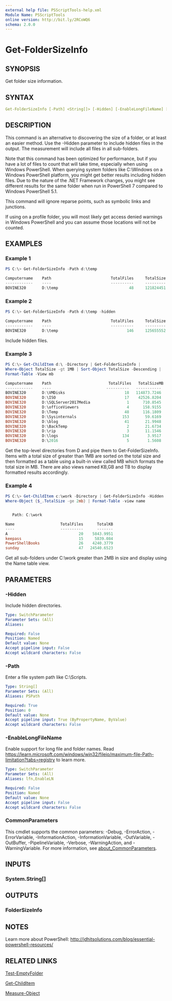 ```yaml
---
external help file: PSScriptTools-help.xml
Module Name: PSScriptTools
online version: http://bit.ly/2RCoWQ6
schema: 2.0.0
---
```


# Get-FolderSizeInfo

## SYNOPSIS

Get folder size information.

## SYNTAX

```yaml
Get-FolderSizeInfo [-Path] <String[]> [-Hidden] [-EnableLongFileName] [<CommonParameters>]
```

## DESCRIPTION

This command is an alternative to discovering the size of a folder, or at least an easier method. Use the -Hidden parameter to include hidden files in the output. The measurement will include all files in all sub-folders.

Note that this command has been optimized for performance, but if you have a lot of files to count that will take time, especially when using Windows PowerShell. When querying system folders like C:\Windows on a Windows PowerShell platform, you might get better results including hidden files. Due to the nature of the .NET Framework changes, you might see different results for the same folder when run in PowerShell 7 compared to Windows PowerShell 5.1.

This command will ignore reparse points, such as symbolic links and junctions.

If using on a profile folder, you will most likely get access denied warnings in Windows PowerShell and you can assume those locations will not be counted.

## EXAMPLES

### Example 1

```powershell
PS C:\> Get-FolderSizeInfo -Path d:\temp

Computername    Path                          TotalFiles     TotalSize
------------    ----                          ----------     ---------
BOVINE320       D:\temp                               48     121824451
```

### Example 2

```powershell
PS C:\> Get-FolderSizeInfo -Path d:\temp -hidden

Computername    Path                          TotalFiles     TotalSize
------------    ----                          ----------     ---------
BOVINE320       D:\temp                              146     125655552
```

Include hidden files.

### Example 3

```powershell
PS C:\> Get-ChildItem d:\ -Directory | Get-FolderSizeInfo |
Where-Object TotalSize -gt 1MB | Sort-Object TotalSize -Descending |
Format-Table -View mb

Computername    Path                         TotalFiles   TotalSizeMB
------------    ----                        ----------   -----------
BOVINE320       D:\VMDisks                          18   114873.7246
BOVINE320       D:\ISO                              17    42526.8204
BOVINE320       D:\SQLServer2017Media                1      710.8545
BOVINE320       D:\officeViewers                     4      158.9155
BOVINE320       D:\Temp                             48      116.1809
BOVINE320       D:\Sysinternals                    153       59.6169
BOVINE320       D:\blog                             41       21.9948
BOVINE320       D:\BackTemp                          2       21.6734
BOVINE320       D:\rip                               3       11.1546
BOVINE320       D:\logs                            134        3.9517
BOVINE320       D:\2016                              5        1.5608
```

Get the top-level directories from D and pipe them to Get-FolderSizeInfo. Items with a total size of greater than 1MB are sorted on the total size and then formatted as a table using a built-in view called MB which formats the total size in MB. There are also views named KB,GB and TB to display formatted results accordingly.

### Example 4

```powershell
PS C:\> Get-ChildItem c:\work -Directory | Get-FolderSizeInfo -Hidden |
Where-Object {$_.TotalSize -ge 2mb} | Format-Table -view name


   Path: C:\work

Name                    TotalFiles      TotalKB
----                    ----------      -------
A                               20    5843.9951
keepass                         15     5839.084
PowerShellBooks                 26    4240.3779
sunday                          47   24540.6523
```

Get all sub-folders under C:\work greater than 2MB in size and display using the Name table view.

## PARAMETERS

### -Hidden

Include hidden directories.

```yaml
Type: SwitchParameter
Parameter Sets: (All)
Aliases:

Required: False
Position: Named
Default value: None
Accept pipeline input: False
Accept wildcard characters: False
```

### -Path

Enter a file system path like C:\Scripts.

```yaml
Type: String[]
Parameter Sets: (All)
Aliases: PSPath

Required: True
Position: 0
Default value: None
Accept pipeline input: True (ByPropertyName, ByValue)
Accept wildcard characters: False
```

### -EnableLongFileName

Enable support for long file and folder names. Read https://learn.microsoft.com/windows/win32/fileio/maximum-file-Path-limitation?tabs=registry to learn more.

```yaml
Type: SwitchParameter
Parameter Sets: (All)
Aliases: lfn,EnableLN

Required: False
Position: Named
Default value: None
Accept pipeline input: False
Accept wildcard characters: False
```

### CommonParameters

This cmdlet supports the common parameters: -Debug, -ErrorAction, -ErrorVariable, -InformationAction, -InformationVariable, -OutVariable, -OutBuffer, -PipelineVariable, -Verbose, -WarningAction, and -WarningVariable. For more information, see [about_CommonParameters](http://go.microsoft.com/fwlink/?LinkID=113216).

## INPUTS

### System.String[]

## OUTPUTS

### FolderSizeInfo

## NOTES

Learn more about PowerShell: http://jdhitsolutions.com/blog/essential-powershell-resources/

## RELATED LINKS

[Test-EmptyFolder](Test-EmptyFolder.md)

[Get-ChildItem]()

[Measure-Object]()
